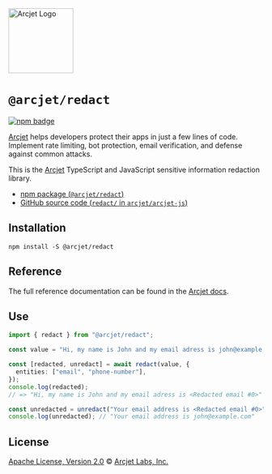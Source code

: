 <a href="https://arcjet.com" target="_arcjet-home">
  <picture>
    <source media="(prefers-color-scheme: dark)" srcset="https://arcjet.com/logo/arcjet-dark-lockup-voyage-horizontal.svg">
    <img src="https://arcjet.com/logo/arcjet-light-lockup-voyage-horizontal.svg" alt="Arcjet Logo" height="128" width="auto">
  </picture>
</a>

# `@arcjet/redact`

<p>
  <a href="https://www.npmjs.com/package/@arcjet/redact">
    <picture>
      <source media="(prefers-color-scheme: dark)" srcset="https://img.shields.io/npm/v/%40arcjet%2Fredact?style=flat-square&label=%E2%9C%A6Aj&labelColor=000000&color=5C5866">
      <img alt="npm badge" src="https://img.shields.io/npm/v/%40arcjet%2Fredact?style=flat-square&label=%E2%9C%A6Aj&labelColor=ECE6F0&color=ECE6F0">
    </picture>
  </a>
</p>

[Arcjet][arcjet] helps developers protect their apps in just a few lines of
code. Implement rate limiting, bot protection, email verification, and defense
against common attacks.

This is the [Arcjet][arcjet] TypeScript and JavaScript sensitive information
redaction library.

- [npm package (`@arcjet/redact`)](https://www.npmjs.com/package/@arcjet/redact)
- [GitHub source code (`redact/` in `arcjet/arcjet-js`)](https://github.com/arcjet/arcjet-js/tree/main/redact)

## Installation

```shell
npm install -S @arcjet/redact
```

## Reference

The full reference documentation can be found in the [Arcjet docs][redact-ref].

## Use

```ts
import { redact } from "@arcjet/redact";

const value = "Hi, my name is John and my email adress is john@example.com";

const [redacted, unredact] = await redact(value, {
  entities: ["email", "phone-number"],
});
console.log(redacted);
// => "Hi, my name is John and my email adress is <Redacted email #0>"

const unredacted = unredact("Your email address is <Redacted email #0>");
console.log(unredacted); // "Your email address is john@example.com"
```

## License

[Apache License, Version 2.0][apache-license] © [Arcjet Labs, Inc.][arcjet]

[apache-license]: http://www.apache.org/licenses/LICENSE-2.0
[arcjet]: https://arcjet.com
[redact-ref]: https://docs.arcjet.com/redact/reference
